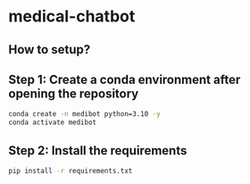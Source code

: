 # medical-chatbot
## How to setup?

## Step 1: Create a conda environment after opening the repository

```bash
conda create -n medibot python=3.10 -y
conda activate medibot
```
## Step 2: Install the requirements
```bash
pip install -r requirements.txt
```